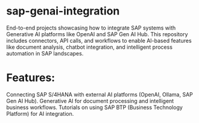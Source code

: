 # sap-genai-integration
End-to-end projects showcasing how to integrate SAP systems with Generative AI platforms like OpenAI and SAP Gen AI Hub. This repository includes connectors, API calls, and workflows to enable AI-based features like document analysis, chatbot integration, and intelligent process automation in SAP landscapes.


# Features:

Connecting SAP S/4HANA with external AI platforms (OpenAI, Ollama, SAP Gen AI Hub).
Generative AI for document processing and intelligent business workflows.
Tutorials on using SAP BTP (Business Technology Platform) for AI integration.

